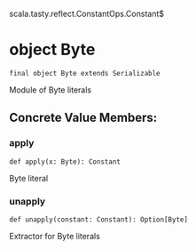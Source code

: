 scala.tasty.reflect.ConstantOps.Constant$
# object Byte

<pre><code class="language-scala" >final object Byte extends Serializable</pre></code>
Module of Byte literals

## Concrete Value Members:
### apply
<pre><code class="language-scala" >def apply(x: Byte): Constant</pre></code>
Byte literal

### unapply
<pre><code class="language-scala" >def unapply(constant: Constant): Option[Byte]</pre></code>
Extractor for Byte literals

